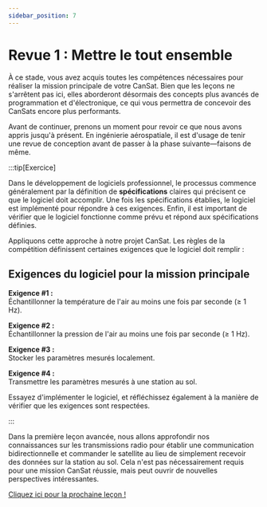 ```yaml
---
sidebar_position: 7
---
```


# Revue 1 : Mettre le tout ensemble

À ce stade, vous avez acquis toutes les compétences nécessaires pour réaliser la mission principale de votre CanSat. Bien que les leçons ne s'arrêtent pas ici, elles aborderont désormais des concepts plus avancés de programmation et d'électronique, ce qui vous permettra de concevoir des CanSats encore plus performants.

Avant de continuer, prenons un moment pour revoir ce que nous avons appris jusqu'à présent. En ingénierie aérospatiale, il est d'usage de tenir une revue de conception avant de passer à la phase suivante—faisons de même.


:::tip[Exercice]

Dans le développement de logiciels professionnel, le processus commence généralement par la définition de **spécifications** claires qui précisent ce que le logiciel doit accomplir. Une fois les spécifications établies, le logiciel est implémenté pour répondre à ces exigences. Enfin, il est important de vérifier que le logiciel fonctionne comme prévu et répond aux spécifications définies.

Appliquons cette approche à notre projet CanSat. Les règles de la compétition définissent certaines exigences que le logiciel doit remplir :

## Exigences du logiciel pour la mission principale

**Exigence #1 :**  
Échantillonner la température de l'air au moins une fois par seconde (≥ 1 Hz).

**Exigence #2 :**  
Échantillonner la pression de l'air au moins une fois par seconde (≥ 1 Hz).

**Exigence #3 :**  
Stocker les paramètres mesurés localement.

**Exigence #4 :**  
Transmettre les paramètres mesurés à une station au sol.

Essayez d'implémenter le logiciel, et réfléchissez également à la manière de vérifier que les exigences sont respectées.

:::



Dans la première leçon avancée, nous allons approfondir nos connaissances sur les transmissions radio pour établir une communication bidirectionnelle et commander le satellite au lieu de simplement recevoir des données sur la station au sol. Cela n'est pas nécessairement requis pour une mission CanSat réussie, mais peut ouvrir de nouvelles perspectives intéressantes.  

[Cliquez ici pour la prochaine leçon !](./lesson7)